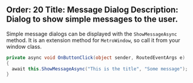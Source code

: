 Order: 20
Title: Message Dialog
Description: Dialog to show simple messages to the user.
---

Simple message dialogs can be displayed with the `ShowMessageAsync` method. It is an extension method for `MetroWindow`, so call it from your window class.

```csharp
private async void OnButtonClick(object sender, RoutedEventArgs e)
{
  await this.ShowMessageAsync("This is the title", "Some message");
}
```
